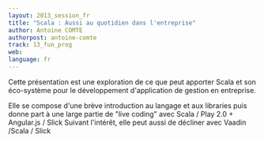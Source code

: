 ```yaml
---
layout: 2013_session_fr
title: "Scala : Aussi au quotidien dans l'entreprise"
author: Antoine COMTE
authorpost: antoine-comte
track: 13_fun_prog
web:
language: fr
---
```


Cette présentation est une exploration de ce que peut apporter Scala et son éco-système pour le développement d'application de gestion en entreprise.

Elle se compose d'une brève introduction au langage et aux libraries puis donne part à une large partie de "live coding" avec Scala / Play 2.0 + Angular.js / Slick 
Suivant l'intérêt, elle peut aussi de décliner avec Vaadin /Scala / Slick
